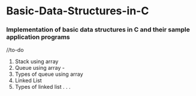 # Basic-Data-Structures-in-C

### Implementation of basic data structures in C and their sample application programs 

//to-do
1. Stack using array
2. Queue using array - 
3. Types of queue using array
4. Linked List
5. Types of linked list . . .
